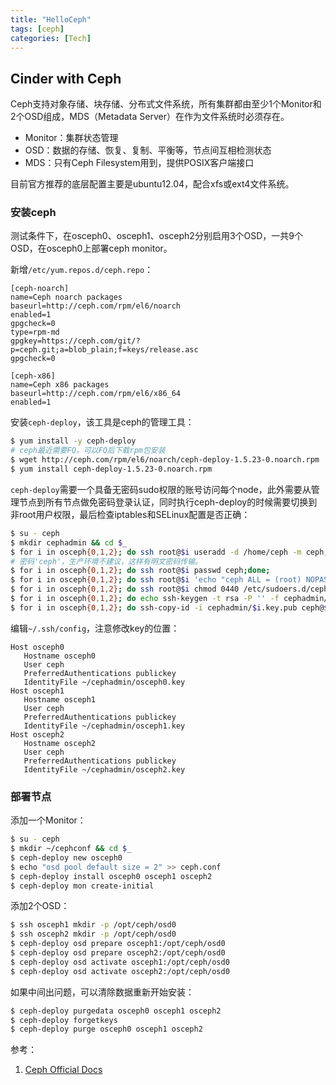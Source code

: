 ```yaml
---
title: "HelloCeph"
tags: [ceph]
categories: [Tech]
---
```


## Cinder with Ceph

Ceph支持对象存储、块存储、分布式文件系统，所有集群都由至少1个Monitor和2个OSD组成，MDS（Metadata Server）在作为文件系统时必须存在。

* Monitor：集群状态管理
* OSD：数据的存储、恢复、复制、平衡等，节点间互相检测状态
* MDS：只有Ceph Filesystem用到，提供POSIX客户端接口

目前官方推荐的底层配置主要是ubuntu12.04，配合xfs或ext4文件系统。

### 安装ceph
测试条件下，在osceph0、osceph1、osceph2分别启用3个OSD，一共9个OSD，在osceph0上部署ceph monitor。

新增`/etc/yum.repos.d/ceph.repo`：

```
[ceph-noarch]
name=Ceph noarch packages
baseurl=http://ceph.com/rpm/el6/noarch
enabled=1
gpgcheck=0
type=rpm-md
gpgkey=https://ceph.com/git/?p=ceph.git;a=blob_plain;f=keys/release.asc
gpgcheck=0

[ceph-x86]
name=Ceph x86 packages
baseurl=http://ceph.com/rpm/el6/x86_64
enabled=1
```
安装`ceph-deploy`，该工具是ceph的管理工具：

```bash
$ yum install -y ceph-deploy
# ceph最近需要FQ，可以FQ后下载rpm包安装
$ wget http://ceph.com/rpm/el6/noarch/ceph-deploy-1.5.23-0.noarch.rpm
$ yum install ceph-deploy-1.5.23-0.noarch.rpm
```
`ceph-deploy`需要一个具备无密码sudo权限的账号访问每个node，此外需要从管理节点到所有节点做免密码登录认证，同时执行ceph-deploy的时候需要切换到非root用户权限，最后检查iptables和SELinux配置是否正确：

```bash
$ su - ceph
$ mkdir cephadmin && cd $_
$ for i in osceph{0,1,2}; do ssh root@$i useradd -d /home/ceph -m ceph;done;
# 密码'ceph'，生产环境不建议，这样有明文密码传输。
$ for i in osceph{0,1,2}; do ssh root@$i passwd ceph;done;
$ for i in osceph{0,1,2}; do ssh root@$i 'echo "ceph ALL = (root) NOPASSWD:ALL" | tee /etc/sudoers.d/ceph'; done;
$ for i in osceph{0,1,2}; do ssh root@$i chmod 0440 /etc/sudoers.d/ceph;done;
$ for i in osceph{0,1,2}; do echo ssh-keygen -t rsa -P '' -f cephadmin/$i.key;done;
$ for i in osceph{0,1,2}; do ssh-copy-id -i cephadmin/$i.key.pub ceph@$i;done;
```
编辑`~/.ssh/config`，注意修改key的位置：

```
Host osceph0
   Hostname osceph0
   User ceph
   PreferredAuthentications publickey
   IdentityFile ~/cephadmin/osceph0.key
Host osceph1
   Hostname osceph1
   User ceph
   PreferredAuthentications publickey
   IdentityFile ~/cephadmin/osceph1.key
Host osceph2
   Hostname osceph2
   User ceph
   PreferredAuthentications publickey
   IdentityFile ~/cephadmin/osceph2.key
```

### 部署节点
添加一个Monitor：

```bash
$ su - ceph
$ mkdir ~/cephconf && cd $_
$ ceph-deploy new osceph0
$ echo "osd pool default size = 2" >> ceph.conf
$ ceph-deploy install osceph0 osceph1 osceph2
$ ceph-deploy mon create-initial
```
添加2个OSD：

```bash
$ ssh osceph1 mkdir -p /opt/ceph/osd0
$ ssh osceph2 mkdir -p /opt/ceph/osd0
$ ceph-deploy osd prepare osceph1:/opt/ceph/osd0
$ ceph-deploy osd prepare osceph2:/opt/ceph/osd0
$ ceph-deploy osd activate osceph1:/opt/ceph/osd0
$ ceph-deploy osd activate osceph2:/opt/ceph/osd0
```

如果中间出问题，可以清除数据重新开始安装：

```bash
$ ceph-deploy purgedata osceph0 osceph1 osceph2
$ ceph-deploy forgetkeys
$ ceph-deploy purge osceph0 osceph1 osceph2
```

参考：

1. [Ceph Official Docs][ceph0]

[ceph0]:http://docs.ceph.com/docs "ceph official docs"